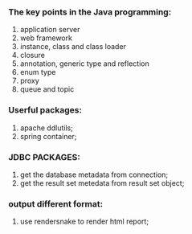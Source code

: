 ### The key points in the Java programming:

1. application server
2. web framework
3. instance, class and class loader
4. closure
5. annotation, generic type and reflection
6. enum type
7. proxy
8. queue and topic

### Userful packages:

1. apache ddlutils;
2. spring container;

### JDBC PACKAGES:

1. get the database metadata from connection;
2. get the result set metedata from result set object;

### output different format:

1. use rendersnake to render html report;

